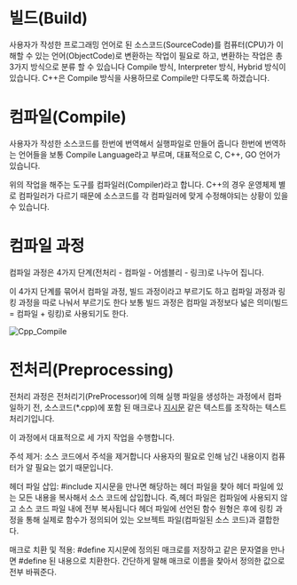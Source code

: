 # 빌드(Build)

사용자가 작성한 프로그래밍 언어로 된 소스코드(SourceCode)를 컴퓨터(CPU)가 이해할 수 있는 언어(ObjectCode)로 변환하는 작업이 필요로 하고, 변환하는 작업은 총 3가지 방식으로 분류 할 수 있습니다 Compile 방식, Interpreter 방식, Hybrid 방식이 있습니다. C++은 Compile 방식을 사용하므로 Compile만 다루도록 하겠습니다.

# 컴파일(Compile)

사용자가 작성한 소스코드를 한번에 번역해서 실행파일로 만들어 줍니다 한번에 번역하는 언어들을 보통 Compile Language라고 부르며, 대표적으로 C, C++, GO 언어가 있습니다.

위의 작업을 해주는 도구를 컴파일러(Compiler)라고 합니다.
C++의 경우 운영체제 별로 컴파일러가 다르기 때문에 소스코드를 각 컴파일러에 맞게 수정해야되는 상황이 있을 수 있습니다.

# 컴파일 과정

컴파일 과정은 4가지 단계(전처리 - 컴파일 - 어셈블리 - 링크)로 나누어 집니다.

이 4가지 단계를 묶어서 컴파일 과정, 빌드 과정이라고 부르기도 하고 컴파일 과정과 링킹 과정을 따로 나눠서 부르기도 한다 보통 빌드 과정은 컴파일 과정보다 넓은 의미(빌드 = 컴파일 + 링킹)로 사용되기도 한다.

![Cpp_Compile](https://user-images.githubusercontent.com/112116885/200111964-f7cdf5d5-d77f-45b4-8824-de40617dee0d.png)

# 전처리(Preprocessing)

전처리 과정은 전처리기(PreProcessor)에 의해 실행 파일을 생성하는 과정에서 컴파일하기 전, 소스코드(*.cpp)에 포함 된 매크로나 [지시문](https://github.com/SeonBap/TIL/blob/main/Cpp/Preprocessor_Directives.md) 같은 텍스트를 조작하는 텍스트 처리기입니다.

이 과정에서 대표적으로 세 가지 작업을 수행합니다.

주석 제거: 소스 코드에서 주석을 제거합니다 사용자의 필요로 인해 남긴 내용이지 컴퓨터가 알 필요는 없기 때문입니다.

헤더 파일 삽입: #include 지시문을 만나면 해당하는 헤더 파일을 찾아 헤더 파일에 있는 모든 내용을 복사해서 소스 코드에 삽입합니다. 즉,헤더 파일은 컴파일에 사용되지 않고 소스 코드 파일 내에 전부 복사됩니다 헤더 파일에 선언된 함수 원형은 후에 링킹 과정을 통해 실제로 함수가 정의되어 있는 오브젝트 파일(컴파일된 소스 코드)과 결합한다.

매크로 치환 및 적용: #define 지시문에 정의된 매크로를 저장하고 같은 문자열을 만나면 #define 된 내용으로 치환한다. 간단하게 말해 매크로 이름을 찾아서 정의한 값으로 전부 바꿔준다.
